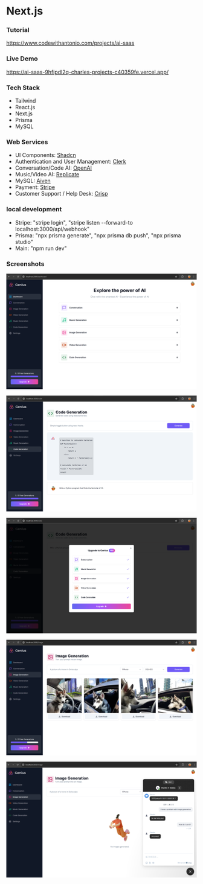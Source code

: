# Next.js

### Tutorial

https://www.codewithantonio.com/projects/ai-saas

### Live Demo

https://ai-saas-9hfipdl2q-charles-projects-c40359fe.vercel.app/

### Tech Stack

- Tailwind
- React.js
- Next.js
- Prisma
- MySQL

### Web Services

- UI Components: [Shadcn](https://ui.shadcn.com/)
- Authentication and User Management: [Clerk](https://clerk.com/)
- Conversation/Code AI: [OpenAI](https://openai.com/)
- Music/Video AI: [Replicate](https://replicate.com/)
- MySQL: [Aiven](https://aiven.io/)
- Payment: [Stripe](https://stripe.com/)
- Customer Support / Help Desk: [Crisp](https://crisp.chat/en/)

### local development

- Stripe: "stripe login", "stripe listen --forward-to localhost:3000/api/webhook"
- Prisma: "npx prisma generate", "npx prisma db push", "npx prisma studio"
- Main: "npm run dev"

### Screenshots

![screenshot1](screenshots/screenshot1.png)

![screenshot2](screenshots/screenshot2.png)

![screenshot3](screenshots/screenshot3.png)

![screenshot4](screenshots/screenshot4.png)

![screenshot5](screenshots/screenshot5.png)